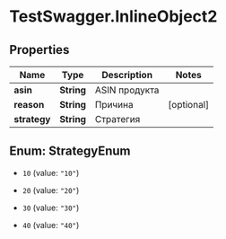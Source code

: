 # TestSwagger.InlineObject2

## Properties

Name | Type | Description | Notes
------------ | ------------- | ------------- | -------------
**asin** | **String** | ASIN продукта | 
**reason** | **String** | Причина | [optional] 
**strategy** | **String** | Стратегия | 



## Enum: StrategyEnum


* `10` (value: `"10"`)

* `20` (value: `"20"`)

* `30` (value: `"30"`)

* `40` (value: `"40"`)




